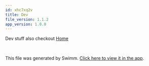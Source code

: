 ```yaml
---
id: xhc7xq2v
title: Dev
file_version: 1.1.2
app_version: 1.8.0
---
```


Dev stuff also checkout [Home](home.766r8.sw.md)

<br/>

This file was generated by Swimm. [Click here to view it in the app](https://app.swimm.io/repos/Z2l0aHViJTNBJTNBeWd3aWZpJTNBJTNBUnlhemJlY2s=/docs/xhc7xq2v).
